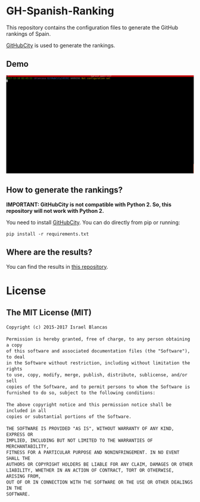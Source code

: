 # GH-Spanish-Ranking

This repository contains the configuration files to generate the GitHub rankings of Spain.

[GitHubCity](https://github.com/iblancasa/GitHubCity) is used to generate the rankings.

## Demo
![Demo generating the rankings](demo.gif)

## How to generate the rankings?

**IMPORTANT: GitHubCity is not compatible with Python 2. So, this repository will not work with Python 2.**

You need to install [GitHubCity](https://github.com/iblancasa/GitHubCity). You can do directly from pip or running:

```shell
pip install -r requirements.txt
```

## Where are the results?

You can find the results in [this repository](https://github.com/iblancasa/ghrankings).

# License

## The MIT License (MIT)

```
Copyright (c) 2015-2017 Israel Blancas

Permission is hereby granted, free of charge, to any person obtaining a copy
of this software and associated documentation files (the "Software"), to deal
in the Software without restriction, including without limitation the rights
to use, copy, modify, merge, publish, distribute, sublicense, and/or sell
copies of the Software, and to permit persons to whom the Software is
furnished to do so, subject to the following conditions:

The above copyright notice and this permission notice shall be included in all
copies or substantial portions of the Software.

THE SOFTWARE IS PROVIDED "AS IS", WITHOUT WARRANTY OF ANY KIND, EXPRESS OR
IMPLIED, INCLUDING BUT NOT LIMITED TO THE WARRANTIES OF MERCHANTABILITY,
FITNESS FOR A PARTICULAR PURPOSE AND NONINFRINGEMENT. IN NO EVENT SHALL THE
AUTHORS OR COPYRIGHT HOLDERS BE LIABLE FOR ANY CLAIM, DAMAGES OR OTHER
LIABILITY, WHETHER IN AN ACTION OF CONTRACT, TORT OR OTHERWISE, ARISING FROM,
OUT OF OR IN CONNECTION WITH THE SOFTWARE OR THE USE OR OTHER DEALINGS IN THE
SOFTWARE.
```
